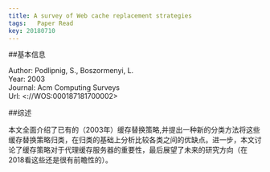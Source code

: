 ```yaml
---
title: A survey of Web cache replacement strategies
tags:	Paper Read
key: 20180710
---
```


##基本信息

Author: Podlipnig, S., Boszormenyi, L.<br>
Year: 2003<br>
Journal: Acm Computing Surveys<br>
Url: <<Go to ISI>://WOS:000187181700002>

##综述

本文全面介绍了已有的（2003年）缓存替换策略,并提出一种新的分类方法将这些缓存替换策略归类，在归类的基础上分析比较各类之间的优缺点。进一步，本文讨论了缓存策略对于代理缓存服务器的重要性，最后展望了未来的研究方向（在2018看这些还是很有前瞻性的）。

